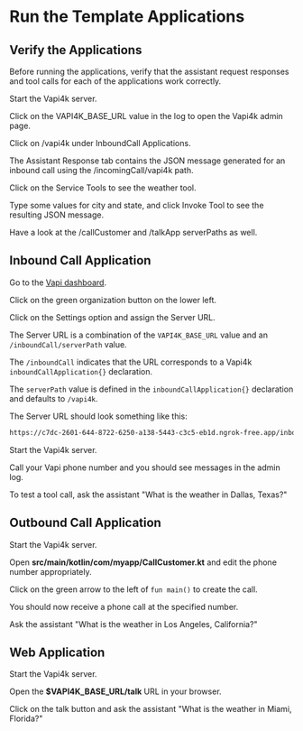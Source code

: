 <show-structure depth="1"/>

# Run the Template Applications

## Verify the Applications

Before running the applications, verify that the assistant request responses and tool calls for each
of the applications work correctly.

<procedure title="Verify the Applications">
    <step>
        <p>Start the Vapi4k server.</p>
    </step>
    <step>
        <p>Click on the VAPI4K_BASE_URL value in the log to open the Vapi4k admin page.</p>
    </step>
    <step>
        <p>Click on <shortcut>/vapi4k</shortcut> under <shortcut>InboundCall Applications</shortcut>.</p>
    </step>
    <step>
        <p>The <shortcut>Assistant Response</shortcut> tab contains the JSON message generated for an inbound call
          using the <shortcut>/incomingCall/vapi4k</shortcut> path.</p>
    </step>
    <step>
        <p>Click on the <shortcut>Service Tools</shortcut> to see the weather tool.</p>
    </step>
    <step>
        <p>Type some values for city and state, and click <shortcut>Invoke Tool</shortcut> to see the resulting JSON message.</p>
    </step>
    <step>
        <p>Have a look at the <shortcut>/callCustomer</shortcut> and <shortcut>/talkApp</shortcut> serverPaths as well.</p>
    </step>
</procedure>

## Inbound Call Application

<procedure title="Configure Vapi for an Inbound Call">
    <step>
        <p>Go to the <a href="https://dashboard.vapi.ai">Vapi dashboard</a>.</p>
    </step>
    <step>
        <p>Click on the green organization button on the lower left.</p>
    </step>
    <step>
        <p>Click on the <shortcut>Settings</shortcut> option and assign the <shortcut>Server URL</shortcut>.</p>
    </step>

The <shortcut>Server URL</shortcut> is a combination of the `VAPI4K_BASE_URL` value and an `/inboundCall/serverPath`
value.

The `/inboundCall` indicates that the URL corresponds to a Vapi4k `inboundCallApplication{}` declaration.

The `serverPath` value is defined in the `inboundCallApplication{}` declaration and
defaults to `/vapi4k`.

The <shortcut>Server URL</shortcut> should look something like this:

```bash
https://c7dc-2601-644-8722-6250-a138-5443-c3c5-eb1d.ngrok-free.app/inboundCall/vapi4k
```

</procedure>

<procedure title="Run the Inbound Call Application">
    <step>
        <p>Start the Vapi4k server.</p>
    </step>
    <step>
        <p>Call your Vapi phone number and you should see messages in the admin log.</p>
    </step>
    <step>
        <p>To test a tool call, ask the assistant "What is the weather in Dallas, Texas?"</p>
    </step>
</procedure>

## Outbound Call Application

<procedure title="Run the Outbound Call Application">
    <step>
        <p>Start the Vapi4k server.</p>
    </step>
    <step>
        <p>Open <b>src/main/kotlin/com/myapp/CallCustomer.kt</b> and edit the phone number appropriately.</p>
    </step>
    <step>
        <p>Click on the green arrow to the left of <code>fun main()</code> to create the call.</p>
    </step>
    <step>
        <p>You should now receive a phone call at the specified number.</p>
    </step>
    <step>
        <p>Ask the assistant "What is the weather in Los Angeles, California?"</p>
    </step>
</procedure>

## Web Application

<procedure title="Run the Web Application">
    <step>
        <p>Start the Vapi4k server.</p>
    </step>
    <step>
        <p>Open the <b>$VAPI4K_BASE_URL/talk</b> URL in your browser.</p>
    </step>
    <step>
        <p>Click on the talk button and ask the assistant "What is the weather in Miami, Florida?"</p>
    </step>
</procedure>
